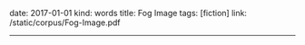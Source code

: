 date: 2017-01-01
kind: words
title: Fog Image
tags: [fiction]
link: /static/corpus/Fog-Image.pdf

---

